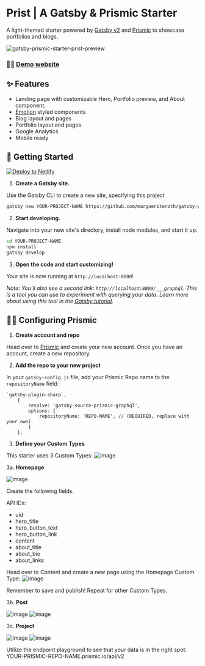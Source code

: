 # Prist | A Gatsby & Prismic Starter

A light-themed starter powered by [Gatsby v2](https://www.gatsbyjs.org) and [Prismic](https://prismic.io/) to showcase portfolios and blogs.

![gatsby-prismic-starter-prist-preview](https://user-images.githubusercontent.com/5288685/60453158-5e716900-9bfe-11e9-9319-b2b83738ea62.png)

### 👩‍💻 [Demo website](http://prist.marguerite.io)

## ✨ Features

- Landing page with customizable Hero, Portfolio preview, and About component.
- [Emotion](https://emotion.sh/docs/styled) styled components
- Blog layout and pages
- Portfolio layout and pages
- Google Analytics
- Mobile ready

## 🚀 Getting Started

[![Deploy to Netlify](https://www.netlify.com/img/deploy/button.svg)](https://app.netlify.com/start/deploy?repository=https://github.com/margueriteroth/gatsby-prismic-starter-prist)

1. **Create a Gatsby site.**

Use the Gatsby CLI to create a new site, specifying this project

```sh
gatsby new YOUR-PROJECT-NAME https://github.com/margueriteroth/gatsby-prismic-starter-prist
```

2. **Start developing.**

Navigate into your new site's directory, install node modules, and start it up.

```sh
cd YOUR-PROJECT-NAME
npm install
gatsby develop
```

3. **Open the code and start customizing!**

Your site is now running at `http://localhost:8000`!

_Note: You'll also see a second link: _`http://localhost:8000/___graphql`_. This is a tool you can use to experiment with querying your data. Learn more about using this tool in the [Gatsby tutorial](https://www.gatsbyjs.org/tutorial/part-five/#introducing-graphiql)._


## 👩‍🎤 Configuring Prismic

1. **Create account and repo**

Head over to [Prismic](https://prismic.io/signup) and create your new account. Once you have an account, create a new repository.

2. **Add the repo to your new project**

In your `gatsby-config.js` file, add your Prismic Repo name to the `repositoryName` field:

```
`gatsby-plugin-sharp`,
    {
        resolve: 'gatsby-source-prismic-graphql',
        options: {
            repositoryName: 'REPO-NAME', // (REQUIRED, replace with your own)
        }
    },
```
3. **Define your Custom Types**

This starter uses 3 Custom Types:
![image](https://user-images.githubusercontent.com/5288685/62646196-c01ea480-b91b-11e9-8d30-d9fbf8d1df36.png)


3a. **Homepage**

![image](https://user-images.githubusercontent.com/5288685/62645556-741f3000-b91a-11e9-9b5b-e29288a4cd92.png)

Create the following fields.

API IDs:
* uid
* hero_title
* hero_button_text
* hero_button_link
* content
* about_title
* about_bio
* about_links

Head over to Content and create a new page using the Homepage Custom Type:
![image](https://user-images.githubusercontent.com/5288685/62645767-e4c64c80-b91a-11e9-8baf-c1ead93a9b5f.png)

Remember to save and publish! Repeat for other Custom Types.

3b. **Post**

![image](https://user-images.githubusercontent.com/5288685/62645940-3b338b00-b91b-11e9-9684-9ca5b98882a7.png)
![image](https://user-images.githubusercontent.com/5288685/62645970-4d152e00-b91b-11e9-89db-b2b0ac4e26a1.png)


3c. **Project**

![image](https://user-images.githubusercontent.com/5288685/62646080-8188ea00-b91b-11e9-8f61-2227581c0ee4.png)
![image](https://user-images.githubusercontent.com/5288685/62646133-9b2a3180-b91b-11e9-9a88-c0c9eef4bbcf.png)

Utilize the endpoint playground to see that your data is in the right spot: YOUR-PRISMIC-REPO-NAME.prismic.io/api/v2
